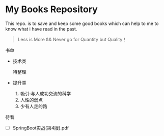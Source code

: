 # My Books Repository
This repo. is to save and keep some good books which can help to me to know what i have read in the past.

> Less is More && Never go for Quantity but Quality！

书单

- 技术类

    待整理

- 提升类

    1. 吸引:与人成功交流的科学 
    2. 人性的弱点 
    3. 少有人走的路

待看

- [ ] SpringBoot实战(第4版).pdf